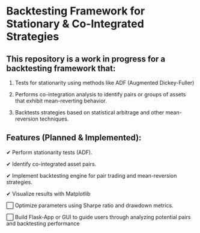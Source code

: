 # Backtesting Framework for Stationary & Co-Integrated Strategies 

## This repository is a work in progress for a backtesting framework that:

1. Tests for stationarity using methods like ADF (Augmented Dickey-Fuller)

2. Performs co-integration analysis to identify pairs or groups of assets that exhibit mean-reverting behavior.

3. Backtests strategies based on statistical arbitrage and other mean-reversion techniques.

## Features (Planned & Implemented):

✔ Perform stationarity tests (ADF).

✔ Identify co-integrated asset pairs.

✔ Implement backtesting engine for pair trading and mean-reversion strategies.

✔ Visualize results with Matplotlib

⬜ Optimize parameters using Sharpe ratio and drawdown metrics.

⬜ Build Flask-App or GUI to guide users through analyzing potential pairs and backtesting performance
